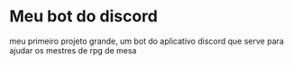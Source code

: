 # Meu bot do discord
 meu primeiro projeto grande, um bot do aplicativo discord que serve para ajudar os mestres de rpg de mesa
